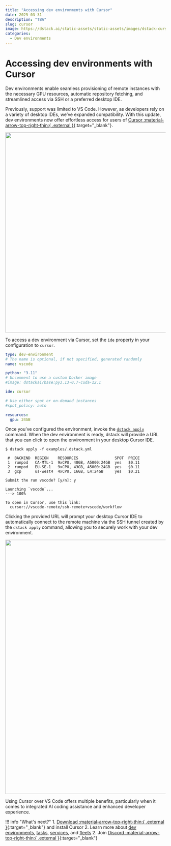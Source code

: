 ```yaml
---
title: "Accessing dev environments with Cursor"
date: 2025-03-31
description: "TBA"
slug: cursor
image: https://dstack.ai/static-assets/static-assets/images/dstack-cursor-v2.png
categories:
  - Dev environments
---
```


# Accessing dev environments with Cursor

Dev environments enable seamless provisioning of remote instances with the necessary GPU resources,
automatic repository fetching, and streamlined access via SSH or a preferred desktop IDE.

Previously, support was limited to VS Code. However, as developers rely on a variety of desktop IDEs,
we’ve expanded compatibility. With this update, dev environments now offer effortless access for users of 
[Cursor :material-arrow-top-right-thin:{ .external }](https://www.cursor.com/){:target="_blank"}.

<img src="https://dstack.ai/static-assets/static-assets/images/dstack-cursor-v2.png" width="630"/>

<!-- more -->

To access a dev environment via Cursor, set the `ide` property in your configuration to `cursor`.

<div editor-title=".dstack.yml"> 

```yaml
type: dev-environment
# The name is optional, if not specified, generated randomly
name: vscode

python: "3.11"
# Uncomment to use a custom Docker image
#image: dstackai/base:py3.13-0.7-cuda-12.1

ide: cursor

# Use either spot or on-demand instances
#spot_policy: auto

resources:
  gpu: 24GB
```

</div>

Once you’ve configured the environment, invoke the [`dstack apply`](../../docs/reference/cli/dstack/apply.md) command.
When the dev environment is ready, dstack will provide a URL that you can click to open the environment in your desktop
Cursor IDE.

<div class="termy">

```shell
$ dstack apply -f examples/.dstack.yml

 #  BACKEND  REGION    RESOURCES                SPOT  PRICE
 1  runpod   CA-MTL-1  9xCPU, 48GB, A5000:24GB  yes   $0.11
 2  runpod   EU-SE-1   9xCPU, 43GB, A5000:24GB  yes   $0.11
 3  gcp      us-west4  4xCPU, 16GB, L4:24GB     yes   $0.21

Submit the run vscode? [y/n]: y

Launching `vscode`...
---> 100%

To open in Cursor, use this link:
  cursor://vscode-remote/ssh-remote+vscode/workflow
```

</div>

Clicking the provided URL will prompt your desktop Cursor IDE to automatically connect to the remote machine via the SSH
tunnel created by the `dstack apply` command, allowing you to securely work with your dev environment.

<img src="https://dstack.ai/static-assets/static-assets/images/dstack-cursor-ide.png" width="800"/>

Using Cursor over VS Code offers multiple benefits, particularly when it comes to integrated AI coding assistance and
enhanced developer experience.

!!! info "What's next?"
    1. [Download :material-arrow-top-right-thin:{ .external }](https://www.cursor.com/){:target="_blank"} and install Cursor
    2. Learn more about [dev environments](../../docs/concepts/dev-environments.md), 
       [tasks](../../docs/concepts/tasks.md), [services](../../docs/concepts/services.md),
       and [fleets](../../docs/concepts/fleets.md)
    2. Join [Discord :material-arrow-top-right-thin:{ .external }](https://discord.gg/u8SmfwPpMd){:target="_blank"}
